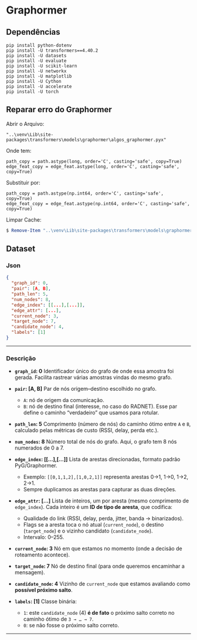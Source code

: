 # Graphormer

## Dependências

```
pip install python-dotenv
pip install -U transformers==4.40.2
pip install -U datasets 
pip install -U evaluate
pip install -U scikit-learn
pip install -U networkx
pip install -U matplotlib
pip install -U Cython
pip install -U accelerate
pip install -U torch
```

## Reparar erro do Graphormer

Abrir o Arquivo:

    "..\venv\Lib\site-packages\transformers\models\graphormer\algos_graphormer.pyx"

Onde tem:

    path_copy = path.astype(long, order='C', casting='safe', copy=True)
    edge_feat_copy = edge_feat.astype(long, order='C', casting='safe', copy=True)

Substituir por:

    path_copy = path.astype(np.int64, order='C', casting='safe', copy=True)
   	edge_feat_copy = edge_feat.astype(np.int64, order='C', casting='safe', copy=True)

Limpar Cache:

```powershell
$ Remove-Item "..\venv\Lib\site-packages\transformers\models\graphormer\__pycache__" -Recurse -Force
```

## Dataset


### Json

```json
{
  "graph_id": 0,
  "pair": [A, B],
  "path_len": 5,
  "num_nodes": 8,
  "edge_index": [[...],[...]],
  "edge_attr": [...],
  "current_node": 3,
  "target_node": 7,
  "candidate_node": 4,
  "labels": [1]
}
```

---

### Descrição

* **`graph_id`: 0**
  Identificador único do grafo de onde essa amostra foi gerada. Facilita rastrear várias amostras vindas do mesmo grafo.

* **`pair`: \[A, B]**
  Par de nós origem–destino escolhido no grafo.

  * `A`: nó de origem da comunicação.
  * `B`: nó de destino final (interesse, no caso do RADNET).
    Esse par define o caminho “verdadeiro” que usamos para rotular.

* **`path_len`: 5**
  Comprimento (número de nós) do caminho ótimo entre `A` e `B`, calculado pelas métricas de custo (RSSI, delay, perda etc.).

* **`num_nodes`: 8**
  Número total de nós do grafo. Aqui, o grafo tem 8 nós numerados de 0 a 7.

* **`edge_index`: \[\[...],\[...]]**
  Lista de arestas direcionadas, formato padrão PyG/Graphormer.

  * Exemplo: `[[0,1,1,2],[1,0,2,1]]` representa arestas 0→1, 1→0, 1→2, 2→1.
  * Sempre duplicamos as arestas para capturar as duas direções.

* **`edge_attr`: \[...]**
  Lista de inteiros, um por aresta (mesmo comprimento de `edge_index`).
  Cada inteiro é um **ID de tipo de aresta**, que codifica:

  * Qualidade do link (RSSI, delay, perda, jitter, banda → binarizados).
  * Flags se a aresta toca o nó atual (`current_node`), o destino (`target_node`) e o vizinho candidato (`candidate_node`).
  * Intervalo: 0–255.

* **`current_node`: 3**
  Nó em que estamos no momento (onde a decisão de roteamento acontece).

* **`target_node`: 7**
  Nó de destino final (para onde queremos encaminhar a mensagem).

* **`candidate_node`: 4**
  Vizinho de `current_node` que estamos avaliando como **possível próximo salto**.

* **`labels`: \[1]**
  Classe binária:

  * `1`: este `candidate_node` (4) **é de fato** o próximo salto correto no caminho ótimo de `3 → … → 7`.
  * `0`: se não fosse o próximo salto correto.

---

